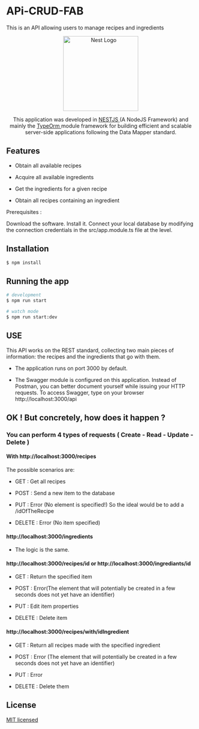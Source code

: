 # APi-CRUD-FAB
This is an API allowing users to manage recipes and ingredients


<p align="center">
  <a href="http://nestjs.com/" target="blank"><img src="https://nestjs.com/img/logo-small.svg" width="200" alt="Nest Logo" /></a>
</p>



[circleci-image]: https://img.shields.io/circleci/build/github/nestjs/nest/master?token=abc123def456
[circleci-url]: https://circleci.com/gh/nestjs/nest



  <p align="center">This application was developed in <a href="http://nestjs.com/" target="_blank">NESTJS </a> (A NodeJS Framework) and mainly the <a href="http://Typeorm.io//" target="_blank"> TypeOrm </a>  module  framework for building efficient and scalable server-side applications following the Data Mapper standard.</p>
    <p align="center">



## Features

- Obtain all available recipes

- Acquire all available ingredients

- Get the ingredients for a given recipe

- Obtain all recipes containing an ingredient  



Prerequisites :  

Download the software. Install it. Connect your local database by modifying the connection credentials in the src/app.module.ts file at the level.

## Installation

```bash
$ npm install
```

## Running the app

```bash
# development
$ npm run start

# watch mode
$ npm run start:dev


```

##  USE



This API works on the REST standard, collecting two main pieces of information: the recipes and the ingredients that go with them.

- The application runs on port 3000 by default.

- The Swagger module is configured on this application. Instead of Postman, you can better document yourself while issuing your HTTP requests. To access Swagger, type on your browser http://localhost:3000/api



## OK ! But concretely, how does it happen ?


### You can perform 4 types of requests ( Create - Read - Update - Delete )

#### With  http://localhost:3000/recipes

 The possible scenarios are:

- GET  :  Get all recipes


- POST  : Send a new item to the database


- PUT  :  Error (No element is specified!) So the ideal would be to add a /idOfTheRecipe


- DELETE  : Error (No item specified)



####  http://localhost:3000/ingredients  


- The logic is the same.


####  http://localhost:3000/recipes/id or http://localhost:3000/ingrediants/id



- GET  : Return the specified item


- POST  : Error(The element that will potentially be created in a few seconds does not yet have an identifier)


- PUT  :  Edit item properties


- DELETE  : Delete item



####  http://localhost:3000/recipes/with/idIngredient



- GET  : Return all recipes made with the specified ingredient 


- POST  : Error (The element that will potentially be created in a few seconds does not yet have an identifier)


- PUT  :  Error


- DELETE  :  Delete them





## License

[MIT licensed](LICENSE)
